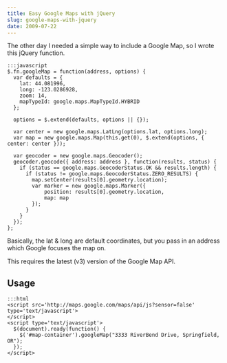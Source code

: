 ```yaml
---
title: Easy Google Maps with jQuery
slug: google-maps-with-jquery
date: 2009-07-22
---
```


The other day I needed a simple way to include a Google Map, so I wrote this jQuery function.

    :::javascript
    $.fn.googleMap = function(address, options) {
      var defaults = {
        lat: 44.081996,
        long: -123.0286928,
        zoom: 14,
        mapTypeId: google.maps.MapTypeId.HYBRID
      };

      options = $.extend(defaults, options || {});

      var center = new google.maps.LatLng(options.lat, options.long);
      var map = new google.maps.Map(this.get(0), $.extend(options, { center: center }));

      var geocoder = new google.maps.Geocoder();
      geocoder.geocode({ address: address }, function(results, status) {
        if (status == google.maps.GeocoderStatus.OK && results.length) {
          if (status != google.maps.GeocoderStatus.ZERO_RESULTS) {
            map.setCenter(results[0].geometry.location);
            var marker = new google.maps.Marker({
                position: results[0].geometry.location,
                map: map
            });
          }
        }
      });
    };

Basically, the lat & long are default coordinates, but you pass in an address which Google focuses the map on.

This requires the latest (v3) version of the Google Map API.

Usage
-----

    :::html
    <script src='http://maps.google.com/maps/api/js?sensor=false' type='text/javascript'>
    </script>
    <script type='text/javascript'>
      $(document).ready(function() {
        $('#map-container').googleMap("3333 RiverBend Drive, Springfield, OR");
      });
    </script>